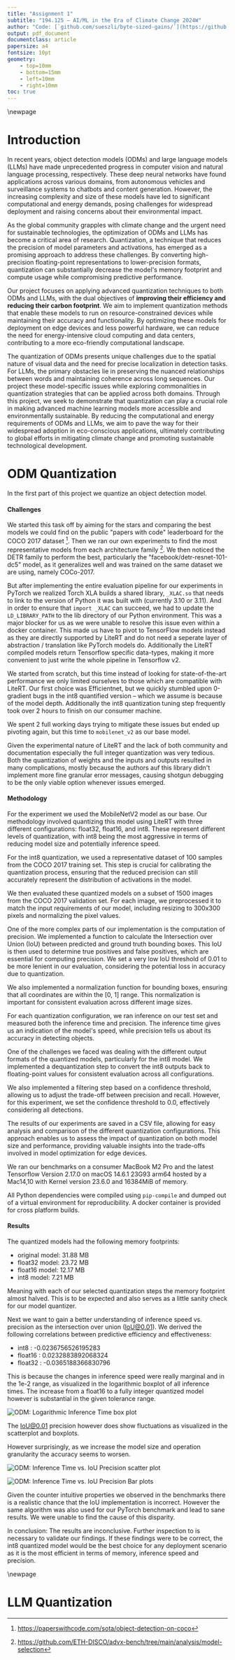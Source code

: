 ```yaml
---
title: "Assignment 1"
subtitle: "194.125 – AI/ML in the Era of Climate Change 2024W"
author: "Code: [`github.com/sueszli/byte-sized-gains/`](https://github.com/sueszli/byte-sized-gains/)"
output: pdf_document
documentclass: article
papersize: a4
fontsize: 10pt
geometry:
    - top=10mm
    - bottom=15mm
    - left=10mm
    - right=10mm
toc: true
---
```


\newpage

<!--

Table of Contents:

- Introduction: Brief about Object detection models (ODMs), LLMs, and their applications
- Background: The need for quantization, challenges in deploying ODMS and LLMs, and an overview of quantization techniques
- Experiments: Explained setup and goals of the experiments
- Results: Detailed results from the quantization, including the benefits and any trade-offs. It should include at least 3 plots:
- Results 1.1:
    - Model Size (MB) vs Type of ODM (type and quantization)
    - Accuracy metric vs Type of ODM (type and quantization)
    - Inference time vs Type of ODM (type and quantization)
- Results 1.2:
    - Model Size (MB) vs Type of LLM (type and quantization)
    - Accuracy vs. Type of LLM (type and quantization)
    - Tokens/s vs. Type of LLM (type and quantization)
- Conclusions: Insights gained from the project, potential implications, and future recommendations

-->

# Introduction

In recent years, object detection models (ODMs) and large language models (LLMs) have made unprecedented progress in computer vision and natural language processing, respectively. These deep neural networks have found applications across various domains, from autonomous vehicles and surveillance systems to chatbots and content generation. However, the increasing complexity and size of these models have led to significant computational and energy demands, posing challenges for widespread deployment and raising concerns about their environmental impact.

As the global community grapples with climate change and the urgent need for sustainable technologies, the optimization of ODMs and LLMs has become a critical area of research. Quantization, a technique that reduces the precision of model parameters and activations, has emerged as a promising approach to address these challenges. By converting high-precision floating-point representations to lower-precision formats, quantization can substantially decrease the model's memory footprint and compute usage while compromising predictive performance.

Our project focuses on applying advanced quantization techniques to both ODMs and LLMs, with the dual objectives of **improving their efficiency and reducing their carbon footprint**. We aim to implement quantization methods that enable these models to run on resource-constrained devices while maintaining their accuracy and functionality. By optimizing these models for deployment on edge devices and less powerful hardware, we can reduce the need for energy-intensive cloud computing and data centers, contributing to a more eco-friendly computational landscape.

The quantization of ODMs presents unique challenges due to the spatial nature of visual data and the need for precise localization in detection tasks. For LLMs, the primary obstacles lie in preserving the nuanced relationships between words and maintaining coherence across long sequences. Our project these model-specific issues while exploring commonalities in quantization strategies that can be applied across both domains. Through this project, we seek to demonstrate that quantization can play a crucial role in making advanced machine learning models more accessible and environmentally sustainable. By reducing the computational and energy requirements of ODMs and LLMs, we aim to pave the way for their widespread adoption in eco-conscious applications, ultimately contributing to global efforts in mitigating climate change and promoting sustainable technological development.

# ODM Quantization

<!--

Tasks:

- selecting a pre-trained object detection model of our choice for the COCO-2017 dataset
- quantizing the model with LiteRT (formerly TensorFlow Lite) and the configurations [float32, float16, int8]
- measuring the accuracy and computational cost (of > 1000 images)
    - Accuracy: average precision (see: https://cocodataset.org/#detection-eval)
    - Inference time: seconds
    - Memory: model size (MB)
- writing the report & presentation

-->

In the first part of this project we quantize an object detection model.

#### Challenges

We started this task off by aiming for the stars and comparing the best models we could find on the public "papers with code" leaderboard for the COCO 2017 dataset [^coco]. Then we ran our own experiments to find the most representative models from each architecture family [^family]. We then noticed the DETR family to perform the best, particularly the "facebook/detr-resnet-101-dc5" model, as it generalizes well and was trained on the same dataset we are using, namely COCo-2017.

[^coco]: https://paperswithcode.com/sota/object-detection-on-coco
[^family]: https://github.com/ETH-DISCO/advx-bench/tree/main/analysis/model-selection

But after implementing the entire evaluation pipeline for our experiments in PyTorch we realized Torch XLA builds a shared library, `_XLAC.so` that needs to link to the version of Python it was built with (currently 3.10 or 3.11). And in order to ensure that `import _XLAC` can succeed, we had to update the `LD_LIBRARY_PATH` to the lib directory of our Python environment. This was a major blocker for us as we were unable to resolve this issue even within a docker container. This made us have to pivot to TensorFlow models instead as they are directly supported by LiteRT and do not need a seperate layer of abstraction / translation like PyTorch models do. Additionally the LiteRT compiled models return Tensorflow specific data-types, making it more convenient to just write the whole pipeline in Tensorflow v2.

We started from scratch, but this time instead of looking for state-of-the-art performance we only limited ourselves to those which are compatible with LiteRT. Our first choice was Efficientnet, but we quickly stumbled upon 0-gradient bugs in the int8 quantified version – which we assume is because of the model depth. Additionally the int8 quantization tuning step frequently took over 2 hours to finish on our consumer machine.

We spent 2 full working days trying to mitigate these issues but ended up pivoting again, but this time to `mobilenet_v2` as our base model.

Given the experimental nature of LiteRT and the lack of both community and documentation especially the full integer quantization was very tedious. Both the quantization of weights and the inputs and outputs resulted in many complications, mostly because the authors auf this library didn't implement more fine granular error messages, causing shotgun debugging to be the only viable option whenever issues emerged.

#### Methodology

For the experiment we used the MobileNetV2 model as our base. Our methodology involved quantizing this model using LiteRT with three different configurations: float32, float16, and int8. These represent different levels of quantization, with int8 being the most aggressive in terms of reducing model size and potentially inference speed.

For the int8 quantization, we used a representative dataset of 100 samples from the COCO 2017 training set. This step is crucial for calibrating the quantization process, ensuring that the reduced precision can still accurately represent the distribution of activations in the model.

We then evaluated these quantized models on a subset of 1500 images from the COCO 2017 validation set. For each image, we preprocessed it to match the input requirements of our model, including resizing to 300x300 pixels and normalizing the pixel values.

One of the more complex parts of our implementation is the computation of precision. We implemented a function to calculate the Intersection over Union (IoU) between predicted and ground truth bounding boxes. This IoU is then used to determine true positives and false positives, which are essential for computing precision. We set a very low IoU threshold of 0.01 to be more lenient in our evaluation, considering the potential loss in accuracy due to quantization.

We also implemented a normalization function for bounding boxes, ensuring that all coordinates are within the [0, 1] range. This normalization is important for consistent evaluation across different image sizes.

For each quantization configuration, we ran inference on our test set and measured both the inference time and precision. The inference time gives us an indication of the model's speed, while precision tells us about its accuracy in detecting objects.

One of the challenges we faced was dealing with the different output formats of the quantized models, particularly for the int8 model. We implemented a dequantization step to convert the int8 outputs back to floating-point values for consistent evaluation across all configurations.

We also implemented a filtering step based on a confidence threshold, allowing us to adjust the trade-off between precision and recall. However, for this experiment, we set the confidence threshold to 0.0, effectively considering all detections.

The results of our experiments are saved in a CSV file, allowing for easy analysis and comparison of the different quantization configurations. This approach enables us to assess the impact of quantization on both model size and performance, providing valuable insights into the trade-offs involved in model optimization for edge devices.

We ran our benchmarks on a consumer MacBook M2 Pro and the latest Tensorflow Version 2.17.0 on macOS 14.6.1 23G93 arm64 hosted by a Mac14,10 with Kernel version 23.6.0 and 16384MiB of memory.

All Python dependencies were compiled using `pip-compile` and dumped out of a virtual environment for reproducibility. A docker container is provided for cross platform builds.

#### Results

The quantized models had the following memory footprints:

- original model: 31.88 MB
- float32 model: 23.72 MB
- float16 model: 12.17 MB
- int8 model: 7.21 MB

Meaning with each of our selected quantization steps the memory footprint almost halved. This is to be expected and also serves as a little sanity check for our model quantizer.

Next we want to gain a better understanding of inference speed vs. precision as the intersection over union (IoU@0.01). We derived the following correlations between predictive efficiency and effectiveness:

- int8 : -0.0236756526195283
- float16 : 0.0232883892068324
- float32 : -0.0365188366830796

This is because the changes in inference speed were really marginal and in the 1e-2 range, as visualized in the logarithmic boxplot of all inference times. The increase from a float16 to a fully integer quantized model however is substantial in the given tolerance range.

![ODM: Logarithmic Inference Time box plot](docs/assets/det-plot2.png)

The IoU@0.01 precision however does show fluctuations as visualized in the scatterplot and boxplots. 

However surprisingly, as we increase the model size and operation granularity the accuracy seems to worsen.

![ODM: Inference Time vs. IoU Precision scatter plot](docs/assets/det-plot1.png)

![ODM: Inference Time vs. IoU Precision Bar plots](docs/assets/det-plot0.png)

Given the counter intuitive properties we observed in the benchmarks there is a realistic chance that the IoU implementation is incorrect. However the same algorithm was also used for our PyTorch benchmark and lead to sane results. We were unable to find the cause of this disparity.

In conclusion: The results are inconclusive. Further inspection to is necessary to validate our findings. If these findings were to be correct, the int8 quantized model would be the best choice for any deployment scenario as it is the most efficient in terms of memory, inference speed and precision.

\newpage

# LLM Quantization

<!--
Tasks:

- selecting a pre-trained large language model of our choice for the LAMBADA dataset
- quantizing the model with AutoGPTQ and the configurations [int8, int4, int2]
- measuring the accuracy and computational cost
    - Accuracy: Top-k Accuracy
    - Speed: Tokens/s
    - Memory: model size (MB)
- writing the report & presentation

-->




<!-- criticize that these aren't proper benchmarks as you always have to measure one level deeper, cite the paper -->
